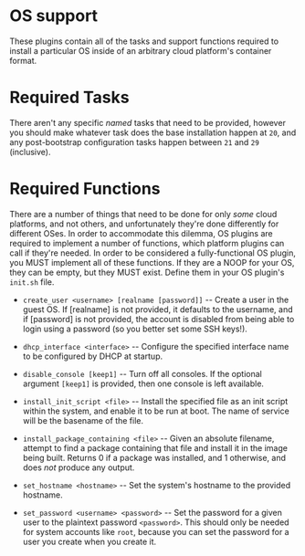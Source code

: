 # OS support

These plugins contain all of the tasks and support functions required to
install a particular OS inside of an arbitrary cloud platform's container
format.


# Required Tasks

There aren't any specific *named* tasks that need to be provided, however
you should make whatever task does the base installation happen at `20`, and
any post-bootstrap configuration tasks happen between `21` and `29`
(inclusive).


# Required Functions

There are a number of things that need to be done for only *some* cloud
platforms, and not others, and unfortunately they're done differently for
different OSes.  In order to accommodate this dilemma, OS plugins are
required to implement a number of functions, which platform plugins can call
if they're needed.  In order to be considered a fully-functional OS plugin,
you MUST implement all of these functions.  If they are a NOOP for your OS,
they can be empty, but they MUST exist.  Define them in your OS plugin's
`init.sh` file.

 * `create_user <username> [realname [password]]` -- Create a user in the
   guest OS.  If [realname] is not provided, it defaults to the username,
   and if [password] is not provided, the account is disabled from being
   able to login using a password (so you better set some SSH keys!).

 * `dhcp_interface <interface>` -- Configure the specified interface name to
   be configured by DHCP at startup.

 * `disable_console [keep1]` -- Turn off all consoles.  If the optional
   argument `[keep1]` is provided, then one console is left available.

 * `install_init_script <file>` -- Install the specified file as an init
   script within the system, and enable it to be run at boot.  The name of
   service will be the basename of the file.

 * `install_package_containing <file>` -- Given an absolute filename,
   attempt to find a package containing that file and install it in the
   image being built.  Returns 0 if a package was installed, and 1
   otherwise, and does *not* produce any output.

 * `set_hostname <hostname>` -- Set the system's hostname to the provided
   hostname.
 
 * `set_password <username> <password>` -- Set the password for a given user
   to the plaintext password `<password>`.  This should only be needed for
   system accounts like `root`, because you can set the password for a user
   you create when you create it.
